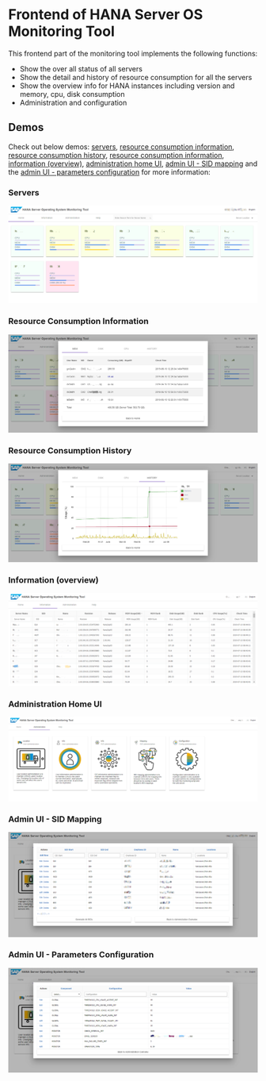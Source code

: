 # Frontend of HANA Server OS Monitoring Tool

This frontend part of the monitoring tool implements the following functions:
* Show the over all status of all servers
* Show the detail and history of resource consumption for all the servers
* Show the overview info for HANA instances including version and memory, cpu, disk consumption
* Administration and configuration


## Demos

Check out below demos: [servers](#servers), [resource consumption information](#resource-consumption-information), [resource consumption history](#resource-consumption-history), [resource consumption information](#resource-consumption-information), [information (overview)](#information-overview), [administration home UI](#administration-home-ui), [admin UI - SID mapping](#admin-ui---sid-mapping) and the [admin UI - parameters configuration](#admin-ui---parameters-configuration) for more information:


### Servers
![servers](https://raw.githubusercontent.com/ckyycc/hana-os-monitor-ui/master/demo/servers.png)

### Resource Consumption Information
![consumptions](https://raw.githubusercontent.com/ckyycc/hana-os-monitor-ui/master/demo/consumption.png)

### Resource Consumption History
![consumptions](https://raw.githubusercontent.com/ckyycc/hana-os-monitor-ui/master/demo/history.png)

### Information (overview)
![information](https://raw.githubusercontent.com/ckyycc/hana-os-monitor-ui/master/demo/information.png)

### Administration Home UI
![administration](https://raw.githubusercontent.com/ckyycc/hana-os-monitor-ui/master/demo/admin.png)

### Admin UI - SID Mapping
![administrationSIDMapping](https://raw.githubusercontent.com/ckyycc/hana-os-monitor-ui/master/demo/admin-sidmapping.png)

### Admin UI - Parameters Configuration
![administrationConfig](https://raw.githubusercontent.com/ckyycc/hana-os-monitor-ui/master/demo/admin-configuration.png)

